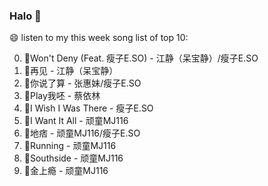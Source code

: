 

### Halo 👋

😄 listen to my this week song list of top 10:

0. 🌈Won't Deny (Feat. 瘦子E.SO) - 江静（呆宝静）/瘦子E.SO
1. 🌈再见 - 江静（呆宝静）
2. 🌈你说了算 - 张惠妹/瘦子E.SO
3. 🌈Play我呸 - 蔡依林
4. 🌈I Wish I Was There - 瘦子E.SO
5. 🌈I Want It All - 顽童MJ116
6. 🌈地痞 - 顽童MJ116/瘦子E.SO
7. 🌈Running   - 顽童MJ116
8. 🌈Southside - 顽童MJ116
9. 🌈金上瘾 - 顽童MJ116

